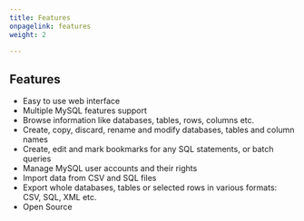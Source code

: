```yaml
---
title: Features
onpagelink: features
weight: 2

---
```


Features
--------

- Easy to use web interface
- Multiple MySQL features support
- Browse information like databases, tables, rows, columns etc.
- Create, copy, discard, rename and modify databases, tables and column names
- Create, edit and mark bookmarks for any SQL statements, or batch queries
- Manage MySQL user accounts and their rights
- Import data from CSV and SQL files
- Export whole databases, tables or selected rows in various formats: CSV, SQL, XML etc.
- Open Source
 